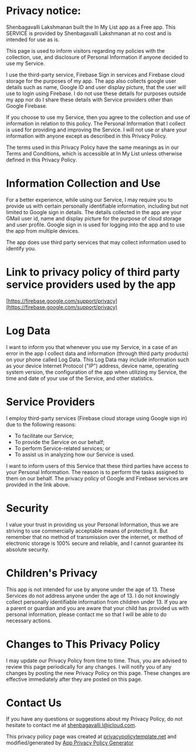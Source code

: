 # **Privacy notice:**

Shenbagavalli Lakshmanan built the In My List app as a Free app. This SERVICE is provided by Shenbagavalli Lakshmanan at no cost and is intended for use as is.

This page is used to inform visitors regarding my policies with the collection, use, and disclosure of Personal Information if anyone decided to use my Service.

I use the third-party service, Firebase Sign in services and Firebase cloud storage for the purposes of my app. The app also collects google user details such as name, Google ID and user display picture, that the user will use to login using Firebase. I do not use these details for purposes outside my app nor do I share these details with Service providers other than Google Firebase.

If you choose to use my Service, then you agree to the collection and use of information in relation to this policy. The Personal Information that I collect is used for providing and improving the Service. I will not use or share your information with anyone except as described in this Privacy Policy.

The terms used in this Privacy Policy have the same meanings as in our Terms and Conditions, which is accessible at In My List unless otherwise defined in this Privacy Policy.

# **Information Collection and Use**

For a better experience, while using our Service, I may require you to provide us with certain personally identifiable information, including but not limited to Google sign in details. The details collected in the app are your GMail user id, name and display picture for the purpose of cloud storage and user profile. Google sign in is used for logging into the app and to use the app from multiple devices.

The app does use third party services that may collect information used to identify you.

# Link to privacy policy of third party service providers used by the app

[https://firebase.google.com/support/privacy](https://firebase.google.com/support/privacy)

# **Log Data**

I want to inform you that whenever you use my Service, in a case of an error in the app I collect data and information (through third party products) on your phone called Log Data. This Log Data may include information such as your device Internet Protocol (&quot;IP&quot;) address, device name, operating system version, the configuration of the app when utilizing my Service, the time and date of your use of the Service, and other statistics.

# **Service Providers**

I employ third-party services (Firebase cloud storage using Google sign in) due to the following reasons:

- To facilitate our Service;
- To provide the Service on our behalf;
- To perform Service-related services; or
- To assist us in analyzing how our Service is used.

I want to inform users of this Service that these third parties have access to your Personal Information. The reason is to perform the tasks assigned to them on our behalf. The privacy policy of Google and Firebase services are provided in the link above.

# **Security**

I value your trust in providing us your Personal Information, thus we are striving to use commercially acceptable means of protecting it. But remember that no method of transmission over the internet, or method of electronic storage is 100% secure and reliable, and I cannot guarantee its absolute security.

# **Children&#39;s Privacy**

This app is not intended for use by anyone under the age of 13. These Services do not address anyone under the age of 13. I do not knowingly collect personally identifiable information from children under 13. If you are a parent or guardian and you are aware that your child has provided us with personal information, please contact me so that I will be able to do necessary actions.

# **Changes to This Privacy Policy**

I may update our Privacy Policy from time to time. Thus, you are advised to review this page periodically for any changes. I will notify you of any changes by posting the new Privacy Policy on this page. These changes are effective immediately after they are posted on this page.

# **Contact Us**

If you have any questions or suggestions about my Privacy Policy, do not hesitate to contact me at shenbagavalli.l@icloud.com.

This privacy policy page was created at [privacypolicytemplate.net](https://privacypolicytemplate.net) and modified/generated by [App Privacy Policy Generator](https://app-privacy-policy-generator.firebaseapp.com/)
